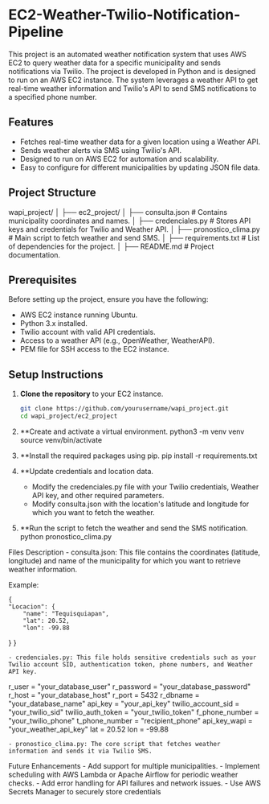 # EC2-Weather-Twilio-Notification-Pipeline

This project is an automated weather notification system that uses AWS EC2 to query weather data for a specific municipality and sends notifications via Twilio. The project is developed in Python and is designed to run on an AWS EC2 instance. The system leverages a weather API to get real-time weather information and Twilio's API to send SMS notifications to a specified phone number.

## Features

- Fetches real-time weather data for a given location using a Weather API.
- Sends weather alerts via SMS using Twilio's API.
- Designed to run on AWS EC2 for automation and scalability.
- Easy to configure for different municipalities by updating JSON file data.

## Project Structure

wapi_project/ │ 
├── ec2_project/ │ 
├── consulta.json # Contains municipality coordinates and names. │ 
├── credenciales.py # Stores API keys and credentials for Twilio and Weather API. │ 
├── pronostico_clima.py # Main script to fetch weather and send SMS. │ 
├── requirements.txt # List of dependencies for the project. │ 
├── README.md # Project documentation.


## Prerequisites

Before setting up the project, ensure you have the following:

- AWS EC2 instance running Ubuntu.
- Python 3.x installed.
- Twilio account with valid API credentials.
- Access to a weather API (e.g., OpenWeather, WeatherAPI).
- PEM file for SSH access to the EC2 instance.

## Setup Instructions

1. **Clone the repository** to your EC2 instance.

   ```bash
   git clone https://github.com/yourusername/wapi_project.git
   cd wapi_project/ec2_project

2. **Create and activate a virtual environment.
   python3 -m venv venv
   source venv/bin/activate

3. **Install the required packages using pip.
   pip install -r requirements.txt

4. **Update credentials and location data.
	- Modify the credenciales.py file with your Twilio credentials, Weather API key, and other required parameters.
	- Modify consulta.json with the location's latitude and longitude for which you want to fetch the weather.
			

5. **Run the script to fetch the weather and send the SMS notification.
	python pronostico_clima.py

Files Description
	- consulta.json: This file contains the coordinates (latitude, longitude) and name of the municipality for which you want to retrieve weather information.

Example:

	{
  	"Locacion": {
        "name": "Tequisquiapan",
        "lat": 20.52,
        "lon": -99.88
  }
}

	- credenciales.py: This file holds sensitive credentials such as your Twilio account SID, authentication token, phone numbers, and Weather API key.

r_user = "your_database_user"
r_password = "your_database_password"
r_host = "your_database_host"
r_port = 5432
r_dbname = "your_database_name"
api_key = "your_api_key"
twilio_account_sid = "your_twilio_sid"
twilio_auth_token = "your_twilio_token"
f_phone_number = "your_twilio_phone"
t_phone_number = "recipient_phone"
api_key_wapi = "your_weather_api_key"
lat = 20.52
lon = -99.88


	- pronostico_clima.py: The core script that fetches weather information and sends it via Twilio SMS.

Future Enhancements
	- Add support for multiple municipalities.
	- Implement scheduling with AWS Lambda or Apache Airflow for periodic weather checks.
	- Add error handling for API failures and network issues.
	- Use AWS Secrets Manager to securely store credentials
